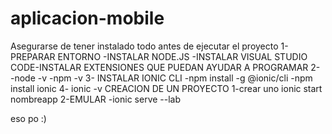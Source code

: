# aplicacion-mobile
Asegurarse de tener instalado todo antes de ejecutar el proyecto
1-PREPARAR ENTORNO
-INSTALAR NODE.JS
-INSTALAR VISUAL STUDIO CODE-INSTALAR EXTENSIONES QUE PUEDAN AYUDAR A PROGRAMAR
2-
-node -v
-npm -v
3- INSTALAR IONIC CLI
-npm install -g @ionic/cli
-npm install ionic
4-
ionic -v
CREACION DE UN PROYECTO
1-crear uno
ionic start nombreapp
2-EMULAR
-ionic serve --lab

eso po :)
